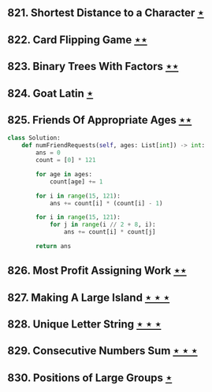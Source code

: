 ## 821. Shortest Distance to a Character [$\star$](https://leetcode.com/problems/shortest-distance-to-a-character)

## 822. Card Flipping Game [$\star\star$](https://leetcode.com/problems/card-flipping-game)

## 823. Binary Trees With Factors [$\star\star$](https://leetcode.com/problems/binary-trees-with-factors)

## 824. Goat Latin [$\star$](https://leetcode.com/problems/goat-latin)

## 825. Friends Of Appropriate Ages [$\star\star$](https://leetcode.com/problems/friends-of-appropriate-ages)

```python
class Solution:
    def numFriendRequests(self, ages: List[int]) -> int:
        ans = 0
        count = [0] * 121

        for age in ages:
            count[age] += 1

        for i in range(15, 121):
            ans += count[i] * (count[i] - 1)

        for i in range(15, 121):
            for j in range(i // 2 + 8, i):
                ans += count[i] * count[j]

        return ans
```

## 826. Most Profit Assigning Work [$\star\star$](https://leetcode.com/problems/most-profit-assigning-work)

## 827. Making A Large Island [$\star\star\star$](https://leetcode.com/problems/making-a-large-island)

## 828. Unique Letter String [$\star\star\star$](https://leetcode.com/problems/unique-letter-string)

## 829. Consecutive Numbers Sum [$\star\star\star$](https://leetcode.com/problems/consecutive-numbers-sum)

## 830. Positions of Large Groups [$\star$](https://leetcode.com/problems/positions-of-large-groups)
